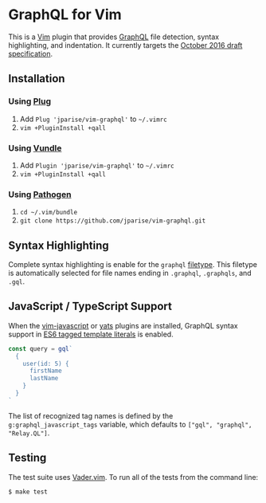 # GraphQL for Vim

This is a [Vim](http://www.vim.org/) plugin that provides [GraphQL][gql] file
detection, syntax highlighting, and indentation. It currently targets the
[October 2016 draft specification][spec].

## Installation

### Using [Plug][]

1. Add `Plug 'jparise/vim-graphql'` to `~/.vimrc`
2. `vim +PluginInstall +qall`

### Using [Vundle][]

1. Add `Plugin 'jparise/vim-graphql'` to `~/.vimrc`
2. `vim +PluginInstall +qall`

### Using [Pathogen][]

1. `cd ~/.vim/bundle`
2. `git clone https://github.com/jparise/vim-graphql.git`

## Syntax Highlighting

Complete syntax highlighting is enable for the `graphql` [filetype][]. This
filetype is automatically selected for file names ending in `.graphql`,
`.graphqls`, and `.gql`.

[filetype]: http://vimdoc.sourceforge.net/htmldoc/filetype.html

## JavaScript / TypeScript Support

When the [vim-javascript](https://github.com/pangloss/vim-javascript) or
[yats](https://github.com/HerringtonDarkholme/yats.vim) plugins are installed,
GraphQL syntax support in [ES6 tagged template literals][es6-tags] is enabled.

[es6-tags]: https://developer.mozilla.org/en-US/docs/Web/JavaScript/Reference/Template_literals#Tagged_templates

```javascript
const query = gql`
  {
    user(id: 5) {
      firstName
      lastName
    }
  }
`
```

The list of recognized tag names is defined by the `g:graphql_javascript_tags`
variable, which defaults to `["gql", "graphql", "Relay.QL"]`.

## Testing

The test suite uses [Vader.vim][]. To run all of the tests from the command
line:

    $ make test

[gql]: http://graphql.org/
[spec]: https://facebook.github.io/graphql/October2016/
[Pathogen]: https://github.com/tpope/vim-pathogen
[Plug]: https://github.com/junegunn/vim-plug
[Vundle]: https://github.com/gmarik/vundle
[Vader.vim]: https://github.com/junegunn/vader.vim
